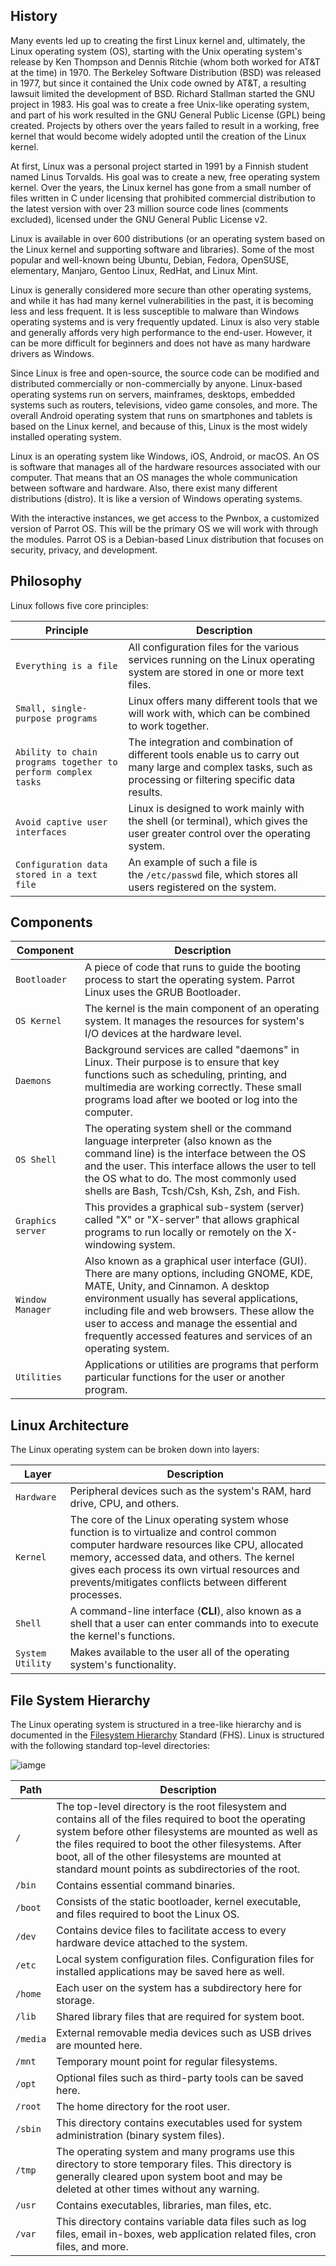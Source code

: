 ## History

Many events led up to creating the first Linux kernel and, ultimately, the Linux operating system (OS), starting with the Unix operating system's release by Ken Thompson and Dennis Ritchie (whom both worked for AT&T at the time) in 1970. The Berkeley Software Distribution (BSD) was released in 1977, but since it contained the Unix code owned by AT&T, a resulting lawsuit limited the development of BSD. Richard Stallman started the GNU project in 1983. His goal was to create a free Unix-like operating system, and part of his work resulted in the GNU General Public License (GPL) being created. Projects by others over the years failed to result in a working, free kernel that would become widely adopted until the creation of the Linux kernel.

At first, Linux was a personal project started in 1991 by a Finnish student named Linus Torvalds. His goal was to create a new, free operating system kernel. Over the years, the Linux kernel has gone from a small number of files written in C under licensing that prohibited commercial distribution to the latest version with over 23 million source code lines (comments excluded), licensed under the GNU General Public License v2.

Linux is available in over 600 distributions (or an operating system based on the Linux kernel and supporting software and libraries). Some of the most popular and well-known being Ubuntu, Debian, Fedora, OpenSUSE, elementary, Manjaro, Gentoo Linux, RedHat, and Linux Mint.

Linux is generally considered more secure than other operating systems, and while it has had many kernel vulnerabilities in the past, it is becoming less and less frequent. It is less susceptible to malware than Windows operating systems and is very frequently updated. Linux is also very stable and generally affords very high performance to the end-user. However, it can be more difficult for beginners and does not have as many hardware drivers as Windows.

Since Linux is free and open-source, the source code can be modified and distributed commercially or non-commercially by anyone. Linux-based operating systems run on servers, mainframes, desktops, embedded systems such as routers, televisions, video game consoles, and more. The overall Android operating system that runs on smartphones and tablets is based on the Linux kernel, and because of this, Linux is the most widely installed operating system.

Linux is an operating system like Windows, iOS, Android, or macOS. An OS is software that manages all of the hardware resources associated with our computer. That means that an OS manages the whole communication between software and hardware. Also, there exist many different distributions (distro). It is like a version of Windows operating systems.

With the interactive instances, we get access to the Pwnbox, a customized version of Parrot OS. This will be the primary OS we will work with through the modules. Parrot OS is a Debian-based Linux distribution that focuses on security, privacy, and development.

## Philosophy

Linux follows five core principles:


| **Principle** | **Description** |
| --- | --- | 
| `Everything is a file` | All configuration files for the various services running on the Linux operating system are stored in one or more text files.
| `Small, single-purpose programs` | Linux offers many different tools that we will work with, which can be combined to work together.
| `Ability to chain programs together to perform complex tasks` | The integration and combination of different tools enable us to carry out many large and complex tasks, such as processing or filtering specific data results.
| `Avoid captive user interfaces` | Linux is designed to work mainly with the shell (or terminal), which gives the user greater control over the operating system.
| `Configuration data stored in a text file` | An example of such a file is the `/etc/passwd` file, which stores all users registered on the system.

## Components

| **Component** | **Description** |
| --- | --- |
| `Bootloader` | A piece of code that runs to guide the booting process to start the operating system. Parrot Linux uses the GRUB Bootloader.
| `OS Kernel` | The kernel is the main component of an operating system. It manages the resources for system's I/O devices at the hardware level.
| `Daemons` | Background services are called "daemons" in Linux. Their purpose is to ensure that key functions such as scheduling, printing, and multimedia are working correctly. These small programs load after we booted or log into the computer.
| `OS Shell` | The operating system shell or the command language interpreter (also known as the command line) is the interface between the OS and the user. This interface allows the user to tell the OS what to do. The most commonly used shells are Bash, Tcsh/Csh, Ksh, Zsh, and Fish.
| `Graphics server` | This provides a graphical sub-system (server) called "X" or "X-server" that allows graphical programs to run locally or remotely on the X-windowing system.
| `Window Manager` | Also known as a graphical user interface (GUI). There are many options, including GNOME, KDE, MATE, Unity, and Cinnamon. A desktop environment usually has several applications, including file and web browsers. These allow the user to access and manage the essential and frequently accessed features and services of an operating system.
| `Utilities` | Applications or utilities are programs that perform particular functions for the user or another program.

## Linux Architecture

The Linux operating system can be broken down into layers:

| **Layer** | **Description** |
| --- | --- |
| `Hardware` | Peripheral devices such as the system's RAM, hard drive, CPU, and others.
| `Kernel` | The core of the Linux operating system whose function is to virtualize and control common computer hardware resources like CPU, allocated memory, accessed data, and others. The kernel gives each process its own virtual resources and prevents/mitigates conflicts between different processes.
| `Shell` | A command-line interface (**CLI**), also known as a shell that a user can enter commands into to execute the kernel's functions.
| `System Utility` | Makes available to the user all of the operating system's functionality. |

## File System Hierarchy

The Linux operating system is structured in a tree-like hierarchy and is documented in the [Filesystem Hierarchy](http://www.pathname.com/fhs/) Standard (FHS). Linux is structured with the following standard top-level directories:

![iamge](https://academy.hackthebox.com/storage/modules/18/NEW_filesystem.png)

| **Path** | **Description** |
| --- | --- |
| `/` | The top-level directory is the root filesystem and contains all of the files required to boot the operating system before other filesystems are mounted as well as the files required to boot the other filesystems. After boot, all of the other filesystems are mounted at standard mount points as subdirectories of the root.
| `/bin` | Contains essential command binaries.
| `/boot` | Consists of the static bootloader, kernel executable, and files required to boot the Linux OS.
| `/dev` | Contains device files to facilitate access to every hardware device attached to the system.
| `/etc` | Local system configuration files. Configuration files for installed applications may be saved here as well.
| `/home` | Each user on the system has a subdirectory here for storage.
| `/lib` | Shared library files that are required for system boot.
| `/media` | External removable media devices such as USB drives are mounted here.
| `/mnt` | Temporary mount point for regular filesystems.
| `/opt` | Optional files such as third-party tools can be saved here.
|`/root` | The home directory for the root user.
| `/sbin` | This directory contains executables used for system administration (binary system files).
| `/tmp` | The operating system and many programs use this directory to store temporary files. This directory is generally cleared upon system boot and may be deleted at other times without any warning.
|`/usr` | Contains executables, libraries, man files, etc.
| `/var` | This directory contains variable data files such as log files, email in-boxes, web application related files, cron files, and more.
